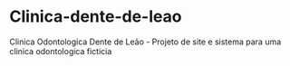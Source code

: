 # Clinica-dente-de-leao
Clinica Odontologica Dente de Leão - Projeto de site e sistema para uma clinica odontologica ficticia
